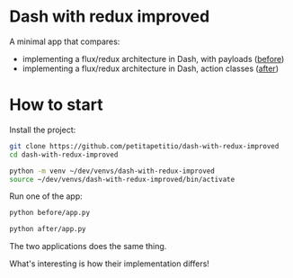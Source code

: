 # Dash with redux improved

A minimal app that compares:
- implementing a flux/redux architecture in Dash, with payloads ([before](before))
- implementing a flux/redux architecture in Dash, action classes ([after](after))


# How to start

Install the project:
```bash
git clone https://github.com/petitapetitio/dash-with-redux-improved
cd dash-with-redux-improved

python -m venv ~/dev/venvs/dash-with-redux-improved
source ~/dev/venvs/dash-with-redux-improved/bin/activate
```

Run one of the app:
```bash
python before/app.py
```
```bash
python after/app.py
```

The two applications does the same thing. 

What's interesting is how their implementation differs!